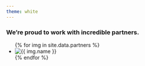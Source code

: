 ```yaml
---
theme: white
---
```


### We’re proud to work with incredible partners.

<ul class="partner-images">
{% for img in site.data.partners %}
  <li>
    <img class="partner-image" alt="{{ img.name }}" src="/img/partners/partner-{{ img.name }}.png" />
  </li>
{% endfor %}
</ul>
